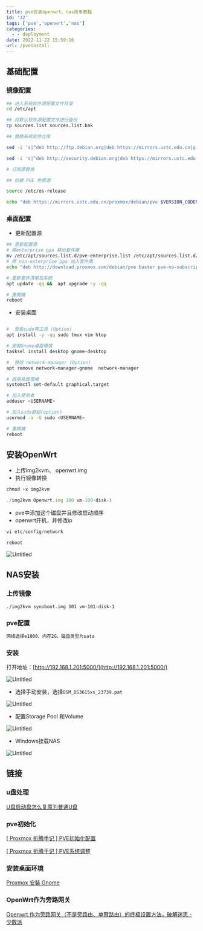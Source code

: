 ```yaml
---
title: pve安装openwrt、nas简单教程
id: '32'
tags: ['pve','openwrt','nas']
categories:
  - - deployment
date: 2022-11-22 15:59:16
url: /pveinstall
---
```


## 基础配置

### 镜像配置

```bash
## 进入系统软件源配置文件目录
cd /etc/apt

## 将默认软件源配置文件进行备份
cp sources.list sources.list.bak 

## 替换系统软件仓库

sed -i 's|^deb http://ftp.debian.org|deb https://mirrors.ustc.edu.cn|g' /etc/apt/sources.list

sed -i 's|^deb http://security.debian.org|deb https://mirrors.ustc.edu.cn/debian-security|g' /etc/apt/sources.list 

# 订阅源替换

## 创建 PVE 免费源

source /etc/os-release

echo "deb https://mirrors.ustc.edu.cn/proxmox/debian/pve $VERSION_CODENAME pve-no-subscription" > /etc/apt/sources.list.d/pve-no-subscription.list 
```

### 桌面配置

- 更新配置源

```bash
## 更新配置源
# 將enterprise ppa 移出套件庫
mv /etc/apt/sources.list.d/pve-enterprise.list /etc/apt/sources.list.d/pve-enterprise.list.bk
# 將 non-enterprise ppa 加入套件庫
echo "deb http://download.proxmox.com/debian/pve buster pve-no-subscription" > /etc/apt/sources.list.d/pve-no-enterprise.list

# 更新套件清單及系統
apt update -qq &&  apt upgrade -y -qq

# 重開機
reboot

```

- 安装桌面

```bash

#  安裝sudo等工具 (Option)
apt install -y -qq sudo tmux vim htop

# 安裝Gnome桌面環境
tasksel install desktop gnome-desktop

#  移除 network-manager (Option)
apt remove network-manager-gnome  network-manager

# 啟用桌面環境
systemctl set-default graphical.target

# 加入使用者
adduser <USERNAME>

# 加入sudo群組(option)
usermod -a -G sudo <USERNAME> 

# 重開機
reboot
```

## 安装OpenWrt

- 上传img2kvm、 openwrt.img
- 执行镜像转换

```jsx
chmod +x img2kvm

./img2kvm Openwrt.img 100 vm-100-disk-1
```

- pve中添加这个磁盘并且修改启动顺序
- openwrt开机，并修改ip

```jsx
vi etc/config/network 

reboot
```

![Untitled](PVE-Suzhou%20ef44ecf8f4e74f608435ff9dbef690f5/Untitled.png)

## NAS安装

### 上传镜像

```bash
./img2kvm synoboot.img 101 vm-101-disk-1
```

### pve配置

```bash
网络选择e1000、内存2G，磁盘类型为sata

```

### 安装

打开地址：[http://192.168.1.201:5000/](http://192.168.1.201:5000/)

![Untitled](PVE-Suzhou%20ef44ecf8f4e74f608435ff9dbef690f5/Untitled%201.png)

- 选择手动安装，选择`DSM_DS3615xs_23739.pat`

![Untitled](PVE-Suzhou%20ef44ecf8f4e74f608435ff9dbef690f5/Untitled%202.png)

- 配置Storage Pool 和Volume

![Untitled](PVE-Suzhou%20ef44ecf8f4e74f608435ff9dbef690f5/Untitled%203.png)

- Windows挂载NAS

![Untitled](PVE-Suzhou%20ef44ecf8f4e74f608435ff9dbef690f5/Untitled%204.png)

## 链接

### u盘处理

[U盘启动盘怎么复原为普通U盘](https://zhuanlan.zhihu.com/p/37772825)

### pve初始化

[[ Proxmox 折腾手记 ] PVE初始化配置](https://www.bilibili.com/read/cv17670431)

[[ Proxmox 折腾手记 ] PVE系统调整](https://www.bilibili.com/read/cv17671660?spm_id_from=333.999.0.0)

### 安装桌面环境

[Proxmox 安裝 Gnome](https://blog.404nofound.com/post/install-on-proxmox/)

### OpenWrt作为旁路网关

[Openwrt 作为旁路网关（不是旁路由、单臂路由）的终极设置方法，破解迷思 - 少数派](https://sspai.com/post/68511)
